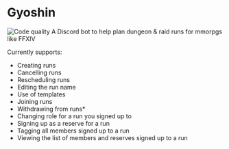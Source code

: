 # Gyoshin
![Code quality](https://www.code-inspector.com/project/29407/status/svg)
A Discord bot to help plan dungeon & raid runs for mmorpgs like FFXIV

Currently supports:

* Creating runs
* Cancelling runs
* Rescheduling runs
* Editing the run name
* Use of templates
* Joining runs
* Withdrawing from runs*
* Changing role for a run you signed up to
* Signing up as a reserve for a run
* Tagging all members signed up to a run
* Viewing the list of members and reserves signed up to a run
